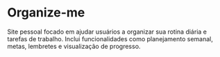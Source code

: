 # Organize-me
Site pessoal focado em ajudar usuários a organizar sua rotina diária e tarefas de trabalho. Inclui funcionalidades como planejamento semanal, metas, lembretes e visualização de progresso.
